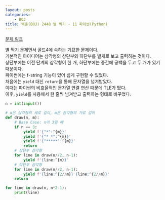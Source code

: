 ```yaml
---
layout: posts
categories:
    - BOJ
title: 백준(BOJ) 2448 별 찍기 - 11 파이썬(Python)
---
```


[문제 링크](https://www.acmicpc.net/problem/2448)

별 찍기 문제면서 골드4에 속하는 기묘한 문제이다.  
기본적인 아이디어는 삼각형의 상단부와 하단부를 별개로 보고 출력하는 것이다.  
상단부에는 이전 단계의 삼각형이 한 개, 하단부에는 중간에 공백을 두고 두 개가 있기 때문이다.  
파이썬에는 f-string 기능이 있어 쉽게 구현할 수 있었다.  
처음에는 `yield` 대신 `return`을 통해 문자열을 넘겨받았다.  
이때는 파이썬의 비효율적인 문자열 연결 연산 때문에 TLE가 떴다.  
이후, `yield`를 사용해서 한 줄씩 넘겨받고 출력하는 형태로 바꾸었다.

```python
n = int(input())

# n은 삼각형의 세로 길이, m은 삼각형의 가로 길이
def draw(n, m):
    # Base Case: n이 3일 때
    if n == 3: 
        yield f'{"*":^{m}}'
        yield f'{"* *":^{m}}'
        yield f'{"*****":^{m}}'
        return
    # 상단부 삼각형
    for line in draw(n//2, n-1):
        yield f'{line:^{m}}'
    # 하단부 삼각형 
    for line in draw(n//2, n-1):
        yield f'{line:^{2//m}} {line:^{2//m}}'
    return

for line in draw(n, n*2-1):
    print(line)
```
